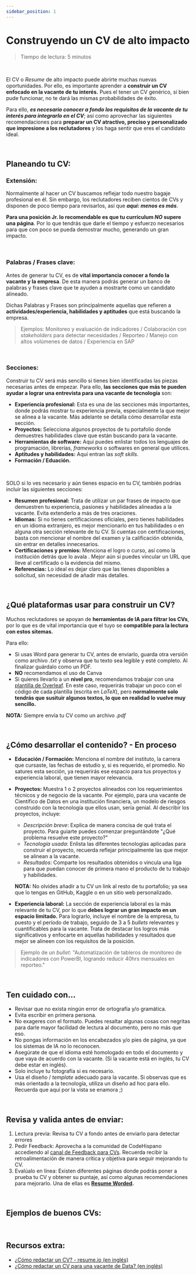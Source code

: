 ```yaml
---
sidebar_position: 1
---
```


# Construyendo un CV de alto impacto

> Tiempo de lectura: 5 minutos

&nbsp;

El CV o _Resume_ de alto impacto puede abrirte muchas nuevas oportunidades. Por ello, es importante aprender a **construir un CV enfocado en la vacante de tu interés.** Pues el tener un CV genérico, si bien pude funcionar, no te dará las mismas probabilidades de éxito. 

Para ello, _**es necesario conocer a fondo los requisitos de la vacante de tu interés para integrarlo en el CV**_; así como aprovechar las siguientes recomendaciones para **preparar un CV atractivo, preciso y personalizado que impresione a los reclutadores** y los haga sentir que eres el candidato ideal.

&nbsp;

## Planeando tu CV:

### **Extensión:**

Normalmente al hacer un CV buscamos reflejar todo nuestro bagaje profesional en él. Sin embargo, los reclutadores reciben cientos de CVs y disponen de poco tiempo para revisarlos, así que _**aquí: menos es más**_. 

**Para una posición Jr. lo recomendable es que tu currículum _NO_ supere una página**. Por lo que tendrás que darle el tiempo y esfuerzo necesarios para que con poco se pueda demostrar mucho, generando un gran impacto. 

&nbsp;

### **Palabras / Frases clave:**

Antes de generar tu CV, es de **vital importancia conocer a fondo la vacante y la empresa**. De esta manera podrás generar un banco de palabras y frases clave que te ayuden a mostrarte como un candidato alineado. 

Dichas Palabras y Frases son principalmente aquellas que refieren a **actividades/experiencia, habilidades y aptitudes** que está buscando la empresa.

> Ejemplos: Monitoreo y evaluación de indicadores / Colaboración con _stakeholders_ para detectar necesidades / Reporteo / Manejo con altos volúmenes de datos / Experiencia en SAP

&nbsp;

### **Secciones:**

Construir tu CV será más sencillo si tienes bien identificadas las piezas necesarias antes de empezar. Para ello, **las secciones que más te pueden ayudar a lograr una entrevista para una vacante de tecnología** son:

* **Experiencia profesional:** Esta es una de las secciones más importantes, donde podrás mostrar tu experiencia previa, especialmente la que mejor se alinea a la vacante. Más adelante se detalla cómo desarrollar esta sección. 
* **Proyectos:** Selecciona algunos proyectos de tu portafolio donde demuestres habilidades clave que están buscando para la vacante.
* **Herramientas de software:** Aquí puedes enlistar todos los lenguajes de programación, librerías, _frameworks_ o softwares en general que utilices. 
* **Aptitudes y habilidades:** Aquí entran las _soft skills_.
* **Formación / Eduación.**

&nbsp;

SOLO si lo ves necesario y aún tienes espacio en tu CV, también podrías incluir las siguientes secciones:

* **Resumen profesional:** Trata de utilizar un par frases de impacto que demuestren tu experiencia, pasiones y habilidades alineadas a la vacante. Evita extenderlo a más de tres oraciones.
* **Idiomas:** Si no tienes certificaciones oficiales, pero tienes habilidades en un idioma extranjero, es mejor mencionarlo en tus habilidades o en alguna otra sección relevante de tu CV. Si cuentas con certificaciones, basta con mencionar el nombre del examen y la calificación obtenida, sin entrar en detalles innecesarios.
* **Certificaciones y premios:** Menciona el logro o curso, así como la institución detrás que lo avala . Mejor aún si puedes vincular un URL que lleve al certificado o la evidencia del mismo. 
* **Referencias:** Lo ideal es dejar claro que las tienes disponibles a solicitud, sin necesidad de añadir más detalles.

&nbsp;

## ¿Qué plataformas usar para construir un CV?

Muchos reclutadores se apoyan de **herramientas de IA para filtrar los CVs**, por lo que es de vital importancia que el tuyo se **compatible para la lectura con estos sitemas.**

Para ello:
* Si usas Word para generar tu CV, antes de enviarlo, guarda otra versión como archivo _.txt_ y observa que tu texto sea legible y esté completo. Al finalizar guárdalo como un PDF. 
* **NO** recomendamos el uso de Canva
* Si quieres llevarlo a un **nivel pro**, recomendamos trabajar con una [plantilla de Overleaf](https://www.overleaf.com/gallery/tagged/cv). En este caso, requerirás trabajar un poco con el código de cada plantilla (escrita en _LaTeX_), pero **normalmente solo tendrás que susituir algunos textos, lo que en realidad lo vuelve muy sencillo.**

**NOTA:** Siempre envía tu CV como un archivo _.pdf_

&nbsp;

## ¿Cómo desarrollar el contenido? - En proceso

- **Educación / Formación:** Menciona el nombre del instituto, la carrera que cursaste, las fechas de estudio y, si es requerido, el promedio. No satures esta sección, ya requerirás ese espacio para tus proyectos y experiencia laboral, que tienen mayor relevancia.

- **Proyectos:** Muestra 1 o 2 proyectos alineados con los requerimientos técnicos y de negocio de la vacante. Por ejemplo, para una vacante de Científico de Datos en una institución financiera, un modelo de riesgos construido con la tecnología que ellos usan, sería genial. Al describir los proyectos, incluye:

    * _Descripción breve_: Explica de manera concisa de qué trata el proyecto. Para guiarte puedes comenzar preguntándote "¿Qué problema resuelve este proyecto?"
    * _Tecnología usada_: Enlista las diferentes tecnologías aplicadas para construir el proyecto, recuerda reflejar principalmente las que mejor se alinean a la vacante.
    * _Resultados_: Comparte los resultados obtenidos o vincula una liga para que puedan conocer de primera mano el producto de tu trabajo y habilidades. 

    **NOTA:** No olvides añadir a tu CV un link al resto de tu portafolio; ya sea que lo tengas en GitHub, Kaggle o en un sitio web personalizado. 

- **Experiencia laboral:** La sección de experiencia laboral es la más relevante de tu CV, por lo que **debes lograr un gran impacto en un espacio limitado.** Para lograrlo, incluye el nombre de la empresa, tu puesto y el período de trabajo, seguido de 3 a 5 _bullets_ relevantes y cuantificables para la vacante. Trata de destacar los logros más significativos y enfocarte en aquellas habilidades y resultados que mejor se alineen con los requisitos de la posición.

> Ejemplo de un _bullet_: "Automatización de tableros de monitoreo de indicadores con PowerBI, logrando reducir 40hrs mensuales en reporteo."

&nbsp;

## Ten cuidado con...

* Revisar que no exista ningún error de ortografía y/o gramática.
* Evita escribir en primera persona.
* No exageres con el formato. Puedes resaltar algunas cosas con negritas para darle mayor facilidad de lectura al documento, pero no más que eso.
* No pongas información en los encabezados y/o pies de página, ya que los sistemas de IA no lo reconocen.
* Asegúrate de que el idioma esté homologado en todo el documento y que vaya de acuerdo con la vacante. (Si la vacante está en inglés, tu CV debe estar en inglés).
* Solo incluye tu fotografía si es necesario.
* Usa el diseño / _template_ adecuado para la vacante. Si observas que es más orientado a la tecnología, utiliza un diseño ad hoc para ello. Recuerda que aquí por la vista se enamora ;)

&nbsp;

## Revisa y valida antes de enviar:

1. Lectura previa: Revisa tu CV a fondo antes de enviarlo para detectar errores
2. Pedir Feedback: Aprovecha a la comunidad de CodeHispano accediendo al [canal de Feedback para CVs](discord.com). Recuerda recibir la retroalimentación de manera crítica y objetiva para seguir mejorando tu CV. 
3. Evalúalo en línea: Existen diferentes páginas donde podrás poner a prueba tu CV y obtener su puntaje, así como algunas recomendaciones para mejorarlo. Una de ellas es **[Resume Worded](resumeworded.com).**

&nbsp;

## Ejemplos de buenos CVs:


&nbsp;

## Recursos extra:
- [¿Cómo redactar un CV? - resume.io (en inglés)](https://resume.io/how-to-write-a-resume)
- [¿Cómo redactar un CV para una vacante de Data? (en inglés)](https://www.dataquest.io/blog/how-data-science-resume-cv/)
